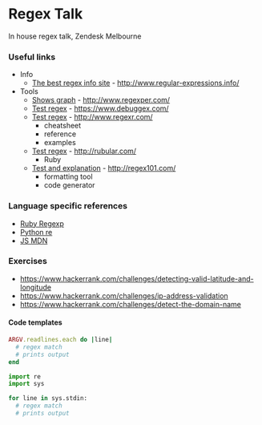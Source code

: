 Regex Talk
==========

In house regex talk, Zendesk Melbourne

### Useful links
- Info
  - [The best regex info site](http://www.regular-expressions.info/) - http://www.regular-expressions.info/
- Tools
  - [Shows graph](http://www.regexper.com/) - http://www.regexper.com/
  - [Test regex](https://www.debuggex.com/) - https://www.debuggex.com/
  - [Test regex](http://www.regexr.com/) - http://www.regexr.com/
    - cheatsheet
    - reference
    - examples
  - [Test regex](http://rubular.com/) - http://rubular.com/
    - Ruby
  - [Test and explanation](http://regex101.com/) - http://regex101.com/
    - formatting tool
    - code generator

### Language specific references
- [Ruby Regexp](http://www.ruby-doc.org/core-2.1.3/Regexp.html)
- [Python re](https://docs.python.org/2/library/re.html)
- [JS MDN](https://developer.mozilla.org/en-US/docs/Web/JavaScript/Guide/Regular_Expressions)

### Exercises
- https://www.hackerrank.com/challenges/detecting-valid-latitude-and-longitude
- https://www.hackerrank.com/challenges/ip-address-validation
- https://www.hackerrank.com/challenges/detect-the-domain-name

#### Code templates
```ruby
ARGV.readlines.each do |line|
  # regex match
  # prints output
end
```

```python
import re
import sys

for line in sys.stdin:
  # regex match
  # prints output
```
